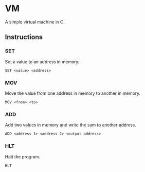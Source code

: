 # VM
A simple virtual machine in C.

## Instructions

### SET
Set a value to an address in memory.

`SET <value> <address>`

### MOV
Move the value from one address in memory to another in memory.

`MOV <from> <to>`

### ADD
Add two values in memory and write the sum to another address.

`ADD <address 1> <address 2> <output address>`

### HLT
Halt the program.

`HLT`